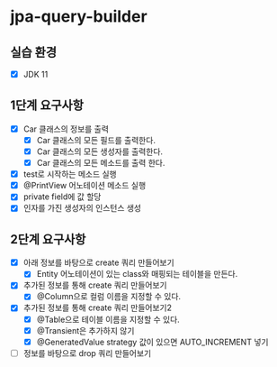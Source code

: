 # jpa-query-builder


## 실습 환경

- [x] JDK 11

## 1단계 요구사항

- [x] Car 클래스의 정보를 출력
  - [x] Car 클래스의 모든 필드를 출력한다.
  - [x] Car 클래스의 모든 생성자를 출력한다.
  - [x] Car 클래스의 모든 메소드를 출력 한다.

- [x] test로 시작하는 메소드 실행
- [x] @PrintView 어노테이션 메소드 실행
- [x] private field에 값 할당
- [x] 인자를 가진 생성자의 인스턴스 생성

## 2단계 요구사항

- [x] 아래 정보를 바탕으로 create 쿼리 만들어보기
  - [x] Entity 어노테이션이 있는 class와 매핑되는 테이블을 만든다.

- [x] 추가된 정보를 통해 create 쿼리 만들어보기
  - [x] @Column으로 컬럼 이름을 지정할 수 있다.  

- [x] 추가된 정보를 통해 create 쿼리 만들어보기2
  - [x] @Table으로 테이블 이름을 지정할 수 있다.  
  - [x] @Transient은 추가하지 않기
  - [x] @GeneratedValue strategy 값이 있으면 AUTO_INCREMENT 넣기

- [ ] 정보를 바탕으로 drop 쿼리 만들어보기